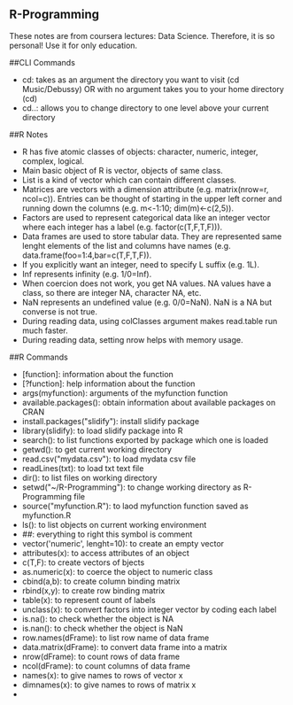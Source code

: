 ## R-Programming
These notes are from coursera lectures: Data Science. Therefore, it is so personal! Use it for only education.

##CLI Commands
* cd: takes as an argument the directory you want to visit (cd Music/Debussy) OR with no argument takes you to your home directory (cd)
* cd..: allows you to change directory to one level above your current directory

##R Notes
* R has five atomic classes of objects: character, numeric, integer, complex, logical.
* Main basic object of R is vector, objects of same class. 
* List is a kind of vector which can contain different classes.
* Matrices are vectors with a dimension attribute (e.g. matrix(nrow=r, ncol=c)). Entries can be thought of starting in the upper left corner and running down the columns (e.g. m<-1:10; dim(m)<-c(2,5)).
* Factors are used to represent categorical data like an integer vector where each integer has a label (e.g. factor(c(T,F,T,F))).
* Data frames are used to store tabular data. They are represented same lenght elements of the list and columns have names (e.g. data.frame(foo=1:4,bar=c(T,F,T,F)).
* If you explicitly want an integer, need to specify L suffix (e.g. 1L).
* Inf represents infinity (e.g. 1/0=Inf).
* When coercion does not work, you get NA values. NA values have a class, so there are integer NA, character NA, etc.
* NaN represents an undefined value (e.g. 0/0=NaN). NaN is a NA but converse is not true.
* During reading data, using colClasses argument makes read.table run much faster.
* During reading data, setting nrow helps with memory usage.

##R Commands
* [function]: information about the function
* [?function]: help information about the function
* args(myfunction): arguments of the myfunction function
* available.packages(): obtain information about available packages on CRAN
* install.packages("slidify"): install slidify package
* library(slidify): to load slidify package into R
* search(): to list functions exported by package which one is loaded
* getwd(): to get current working directory
* read.csv("mydata.csv"): to load mydata csv file
* readLines(txt): to load txt text file
* dir(): to list files on working directory
* setwd("~/R-Programming"): to change working directory as R-Programming file
* source("myfunction.R"): to laod myfunction function saved as myfunction.R
* ls(): to list objects on current working environment
* ##: everything to right this symbol is comment
* vector('numeric', lenght=10): to create an empty vector
* attributes(x): to access attributes of an object
* c(T,F): to create vectors of bjects
* as.numeric(x): to coerce the object to numeric class
* cbind(a,b): to create column binding matrix
* rbind(x,y): to create row binding matrix
* table(x): to represent count of labels
* unclass(x): to convert factors into integer vector by coding each label
* is.na(): to check whether the object is NA
* is.nan(): to check whether the object is NaN
* row.names(dFrame): to list row name of data frame
* data.matrix(dFrame): to convert data frame into a matrix
* nrow(dFrame): to count rows of data frame
* ncol(dFrame): to count columns of data frame
* names(x): to give names to rows of vector x
* dimnames(x): to give names to rows of matrix x
* 
